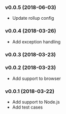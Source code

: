 ### v0.0.5 (2018-06-03)

- Update rollup config

### v0.0.4 (2018-03-26)

- Add exception handling

### v0.0.3 (2018-03-23)

### v0.0.2 (2018-03-23)

- Add support to browser

### v0.0.1 (2018-03-22)

- Add support to Node.js
- Add test cases
